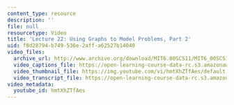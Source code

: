 ```yaml
---
content_type: resource
description: ''
file: null
resourcetype: Video
title: 'Lecture 22: Using Graphs to Model Problems, Part 2'
uid: f8d28794-b749-536e-2aff-a62527b14040
video_files:
  archive_url: http://www.archive.org/download/MIT6.00SCS11/MIT6_00SCS11_lec22_300k.mp4
  video_captions_file: https://open-learning-course-data-rc.s3.amazonaws.com/6-00sc-introduction-to-computer-science-and-programming-spring-2011/becd31e1e1515eaeb0acc0c260eeacb2_hmtXhZTfAes.vtt
  video_thumbnail_file: https://img.youtube.com/vi/hmtXhZTfAes/default.jpg
  video_transcript_file: https://open-learning-course-data-rc.s3.amazonaws.com/6-00sc-introduction-to-computer-science-and-programming-spring-2011/8ab94b80314271d7ba845ebbb13a9a7f_hmtXhZTfAes.pdf
video_metadata:
  youtube_id: hmtXhZTfAes
---
```

